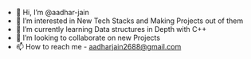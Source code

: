 - 👋 Hi, I’m @aadhar-jain
- 👀 I’m interested in New Tech Stacks and Making Projects out of them
- 🌱 I’m currently learning Data structures in Depth with C++
- 💞️ I’m looking to collaborate on new Projects
- 📫 How to reach me - aadharjain2688@gmail.com

<!---
aadhar-jain/aadhar-jain is a ✨ special ✨ repository because its `README.md` (this file) appears on your GitHub profile.
You can click the Preview link to take a look at your changes.
--->
